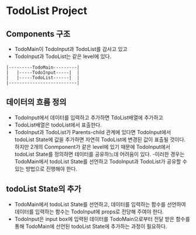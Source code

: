 # TodoList Project

## Components 구조

- TodoMain이 TodoInput과 TodoList를 감사고 있고
- TodoInput과 TodoList는 같은 level에 있다.

```
|---------TodoMain---------|
|   |-----TodoInput-----|  |
|   |-----TodoList------|  |
|--------------------------|
```

## 데이터의 흐름 정의

- TodoInput에서 데이터를 입력하고 추가하면 TdoList배열에 추가하고
- TodoList배열은 todoList에서 표출한다.
- TodoInput과 TodoList가 Parents-child 관계에 있다면 TodoInput에서
  todoList State에 값을 추가하면 자연히 TodoList에 변경된 값이 표출될 것이다.
  하지만 2개의 Conmponent가 같은 level에 있기 때문에 TodoInput에서
  todoList State를 정의하면 테이터를 공유하느데 어려움이 있다. -이러한 경우는 TodoMain에서 todoList State를 선언하고 TodoInput과
  TodoList가 공유할 수 있는 방법으로 진행해야 한다.

## todoList State의 추가

- TodoMain에서 todoList State를 선언하고, 데이터를 입력하는 함수를
  선언하여 데이터를 입력하는 함수는 TodoInput에 props로 전당해 주여야 한다.
- TodoInput은 input box에 입력된 데이터를 TodoMain으로부터 전달 받은
  함수를 통해 TodoMain에 선언된 todoList State에 추가하는 과정이 필요하다.
